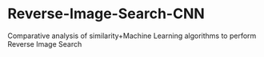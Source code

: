 # Reverse-Image-Search-CNN
Comparative analysis of similarity+Machine Learning algorithms to perform Reverse Image Search
